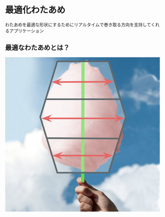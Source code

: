 # 最適化わたあめ
わたあめを最適な形状にするためにリアルタイムで巻き取る方向を支持してくれるアプリケーション

## 最適なわたあめとは？
![最適なわたあめ](img/wataame_saiteki.png)
